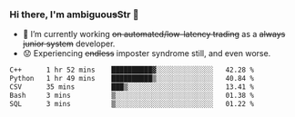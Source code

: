 ### Hi there, I'm ambiguou~~s~~Str 👋

<!--
**ambiguoustexture/ambiguoustexture** is a ✨ _special_ ✨ repository because its `README.md` (this file) appears on your GitHub profile.

Here are some ideas to get you started:
-->
- 🔭 I’m currently working ~~on automated/low-latency trading~~ as a ~~always junior system~~ developer.
- :worried: Experiencing ~~endless~~ imposter syndrome still, and even worse.

<!--START_SECTION:waka-->

```txt
C++      1 hr 52 mins    ██████████▓░░░░░░░░░░░░░░   42.28 %
Python   1 hr 49 mins    ██████████▒░░░░░░░░░░░░░░   40.84 %
CSV      35 mins         ███▒░░░░░░░░░░░░░░░░░░░░░   13.41 %
Bash     3 mins          ▒░░░░░░░░░░░░░░░░░░░░░░░░   01.38 %
SQL      3 mins          ▒░░░░░░░░░░░░░░░░░░░░░░░░   01.22 %
```

<!--END_SECTION:waka-->
